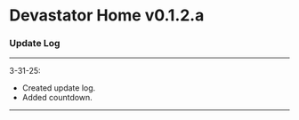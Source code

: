 # Devastator Home v0.1.2.a
### <strong>Update Log</strong>
---
3-31-25: 
- Created update log.  
- Added countdown.
---
